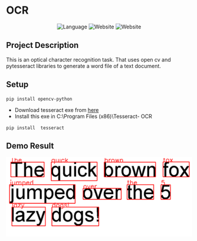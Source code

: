 # OCR

<p align="center">
  <a   style="text-decoration:none ; pointer-events: none; cursor: default;" >
    <img src="https://img.shields.io/badge/Language-Python-green" alt="Language" />
  </a>
  <a style="text-decoration:none ; pointer-events: none; cursor: default;" >
    <img src="https://img.shields.io/badge/Libraries-pytesseract-orange" alt="Website" />
  </a>
  <a style="text-decoration:none pointer-events: none; cursor: default;" >
    <img src="https://img.shields.io/badge/Libraries-opencv-orange" alt="Website" />
  </a>
</p>

## Project Description
This is an optical character recognition task. That uses open cv and pytesseract libraries to generate a word file of a text document.

## Setup 

```
pip install opencv-python
```

- Download tesseract exe from <a href="https://github.com/UB-Mannheim/tesseract/wiki" target="_blank">here</a>
- Install this exe in C:\Program Files (x86)\Tesseract- OCR

```
pip install  tesseract
```
## Demo Result
![](demo-result.png)